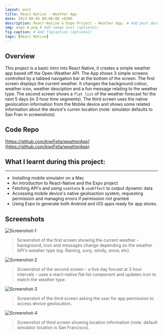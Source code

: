 ```yaml
---
layout: post
title: React-Native - Weather App
date: 2023-06-05 00:00:00 +0300
description: React-Native & Expo Project - Weather App. # Add post description (optional)
img: expo-4.png # Add image post (optional)
fig-caption: # Add figcaption (optional)
tags: [React Native]
---
```


## Overview



This project is a basic intro into React Native, it creates a simple weather app based off the Open-Weather API. 
The App shows 3 simple screens controlled by a tabbed navigation bar at the bottom of the screen. 
The first screen displays the current weather. It changes the background colour, weather icon, weather desciption and a fun message relating to the weather type.
The second screen shows a `flat list` of the weather forecast for the next 5 days (in 3 hour time segments).
The third screen uses the native geolocation information from the Mobile device and shows some related information about the device's curren tocation (note: simulator defaults to San Fran in screenshots)


## Code Repo
[https://github.com/kiwiFella/weatherApp](https://github.com/kiwiFella/weatherApp)
 


## What I learnt during this project:
--------------------
- Installing mobile simulator on a Mac
- An introduction to React-Native and the Expo project
- Fetching API's and using `useState` & `useEffect` to output dynamic data
- Accessing mobile device's native geoloaction system, requesting permission and managing errors if permission not granted.
- Using Expo to generate both Android and iOS apps ready for app stores.

## Screenshots

![Screenshot-1]({{site.baseurl}}/assets/img/expo-1/expo-1.png)
>Screenshot of the first screen showing the current weather - background, icon and messages change depending on the weather API's wetaher type (eg. Raining, suny, windy, snow, etc).

![Screenshot-2]({{site.baseurl}}/assets/img/expo-1/expo-2.png)
>Screenshot of the second screen - a five day forcast at 3 hour intervals - uses a react-native flat list component and updates icon to match the weather type.

![Screenshot-3]({{site.baseurl}}/assets/img/expo-1/expo-3.png)
>Screenshot of the third screen asking the user for app permission to access device geolocation.

![Screenshot-4]({{site.baseurl}}/assets/img/expo-1/expo-4.png)
>Screenshot of third screen showing location information (note: default simulator location is San Francisco).


